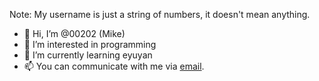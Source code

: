 Note: My username is just a string of numbers, it doesn't mean anything.

- 👋 Hi, I’m @00202 (Mike)
- 👀 I’m interested in programming
- 🌱 I’m currently learning eyuyan
- 📫 You can communicate with me via [email](mailto:nohuitou@outlook.com).

<!---
00202/00202 is a ✨ special ✨ repository because its `README.md` (this file) appears on your GitHub profile.
You can click the Preview link to take a look at your changes.
--->
